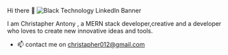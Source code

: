Hi there 👋
![Black Technology LinkedIn Banner](https://github.com/ChristapherAntony/ChristapherAntony/assets/109226401/3fb3d713-9145-410d-b189-aca76837f4c1)



I am Christapher Antony , a MERN stack developer,creative and a developer who loves to create new innovative ideas and tools. 

- 📫 contact me on christapher012@gmail.com
<!-- 
- 👀 I’m interested in being a part
- 🌱 I’m currently learning ...
- 💞️ I’m looking to collaborate on ...

 -->
<!---
ChristapherAntony/ChristapherAntony is a ✨ special ✨ repository because its `README.md` (this file) appears on your GitHub profile.
You can click the Preview link to take a look at your changes.
--->
